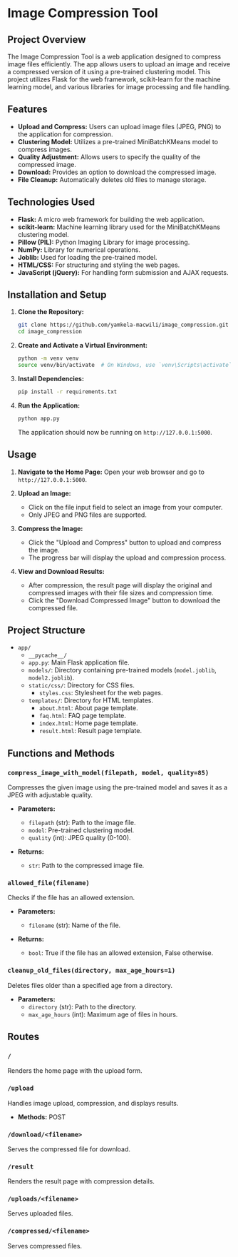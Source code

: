 # Image Compression Tool

## Project Overview
The Image Compression Tool is a web application designed to compress image files efficiently. The app allows users to upload an image and receive a compressed version of it using a pre-trained clustering model. This project utilizes Flask for the web framework, scikit-learn for the machine learning model, and various libraries for image processing and file handling.

## Features
- **Upload and Compress:** Users can upload image files (JPEG, PNG) to the application for compression.
- **Clustering Model:** Utilizes a pre-trained MiniBatchKMeans model to compress images.
- **Quality Adjustment:** Allows users to specify the quality of the compressed image.
- **Download:** Provides an option to download the compressed image.
- **File Cleanup:** Automatically deletes old files to manage storage.

## Technologies Used
- **Flask:** A micro web framework for building the web application.
- **scikit-learn:** Machine learning library used for the MiniBatchKMeans clustering model.
- **Pillow (PIL):** Python Imaging Library for image processing.
- **NumPy:** Library for numerical operations.
- **Joblib:** Used for loading the pre-trained model.
- **HTML/CSS:** For structuring and styling the web pages.
- **JavaScript (jQuery):** For handling form submission and AJAX requests.

## Installation and Setup
1. **Clone the Repository:**
   ```sh
   git clone https://github.com/yamkela-macwili/image_compression.git
   cd image_compression
   ```

2. **Create and Activate a Virtual Environment:**
   ```sh
   python -m venv venv
   source venv/bin/activate  # On Windows, use `venv\Scripts\activate`
   ```

3. **Install Dependencies:**
   ```sh
   pip install -r requirements.txt
   ```

4. **Run the Application:**
   ```sh
   python app.py
   ```

   The application should now be running on `http://127.0.0.1:5000`.

## Usage
1. **Navigate to the Home Page:**
   Open your web browser and go to `http://127.0.0.1:5000`.

2. **Upload an Image:**
   - Click on the file input field to select an image from your computer.
   - Only JPEG and PNG files are supported.

3. **Compress the Image:**
   - Click the "Upload and Compress" button to upload and compress the image.
   - The progress bar will display the upload and compression process.

4. **View and Download Results:**
   - After compression, the result page will display the original and compressed images with their file sizes and compression time.
   - Click the "Download Compressed Image" button to download the compressed file.

## Project Structure
- `app/`
  - `__pycache__/`
  - `app.py`: Main Flask application file.
  - `models/`: Directory containing pre-trained models (`model.joblib`, `model2.joblib`).
  - `static/css/`: Directory for CSS files.
    - `styles.css`: Stylesheet for the web pages.
  - `templates/`: Directory for HTML templates.
    - `about.html`: About page template.
    - `faq.html`: FAQ page template.
    - `index.html`: Home page template.
    - `result.html`: Result page template.

## Functions and Methods
### `compress_image_with_model(filepath, model, quality=85)`
Compresses the given image using the pre-trained model and saves it as a JPEG with adjustable quality.

- **Parameters:**
  - `filepath` (str): Path to the image file.
  - `model`: Pre-trained clustering model.
  - `quality` (int): JPEG quality (0-100).

- **Returns:**
  - `str`: Path to the compressed image file.

### `allowed_file(filename)`
Checks if the file has an allowed extension.

- **Parameters:**
  - `filename` (str): Name of the file.

- **Returns:**
  - `bool`: True if the file has an allowed extension, False otherwise.

### `cleanup_old_files(directory, max_age_hours=1)`
Deletes files older than a specified age from a directory.

- **Parameters:**
  - `directory` (str): Path to the directory.
  - `max_age_hours` (int): Maximum age of files in hours.

## Routes
### `/`
Renders the home page with the upload form.

### `/upload`
Handles image upload, compression, and displays results.

- **Methods:** POST

### `/download/<filename>`
Serves the compressed file for download.

### `/result`
Renders the result page with compression details.

### `/uploads/<filename>`
Serves uploaded files.

### `/compressed/<filename>`
Serves compressed files.
